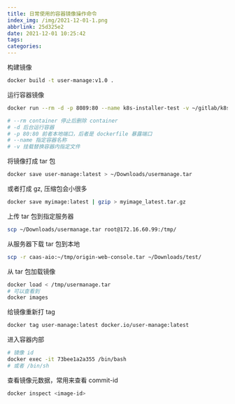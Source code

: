 ```yaml
---
title: 日常使用的容器镜像操作命令
index_img: /img/2021-12-01-1.png
abbrlink: 25d325e2
date: 2021-12-01 10:25:42
tags:
categories:
---
```


构建镜像

```sh
docker build -t user-manage:v1.0 .
```

运行容器镜像

```sh
docker run --rm -d -p 8089:80 --name k8s-installer-test -v ~/gitlab/k8s-installer-ui/dist:/usr/share/nginx/html -v ~/default.conf:/etc/nginx/conf.d/default.conf nginx

# --rm container 停止后删除 container
# -d 后台运行容器
# -p 80:80 前者本地端口，后者是 dockerfile 暴露端口
# --name 指定容器名称
# -v 挂载替换容器内指定文件
```

将镜像打成 tar 包

```sh
docker save user-manage:latest > ~/Downloads/usermanage.tar
```

或者打成 gz, 压缩包会小很多

```sh
docker save myimage:latest | gzip > myimage_latest.tar.gz
```

上传 tar 包到指定服务器

```sh
scp ~/Downloads/usermanage.tar root@172.16.60.99:/tmp/
```

从服务器下载 tar 包到本地

```sh
scp -r caas-aio:~/tmp/origin-web-console.tar ~/Downloads/test/
```

从 tar 包加载镜像

```sh
docker load < /tmp/usermanage.tar
# 可以查看到
docker images
```

给镜像重新打 tag

```sh
docker tag user-manage:latest docker.io/user-manage:latest
```

进入容器内部

```sh
# 镜像 id
docker exec -it 73bee1a2a355 /bin/bash
# 或者 /bin/sh
```

查看镜像元数据，常用来查看 commit-id

```sh
docker inspect <image-id>
```
